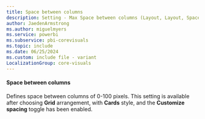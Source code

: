```yaml
---
title: Space between columns
description: Setting - Max Space between columns (Layout, Layout, Space between columns)
author: JaedenArmstrong
ms.author: miguelmyers
ms.service: powerbi
ms.subservice: pbi-corevisuals
ms.topic: include
ms.date: 06/25/2024
ms.custom: include file - variant
LocalizationGroup: core-visuals
---
```

#### Space between columns

Defines space between columns of 0-100 pixels. This setting is available after choosing **Grid** arrangement, with **Cards** style, and the **Customize spacing** toggle has been enabled.

